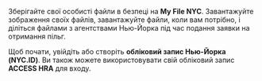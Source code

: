 Зберігайте свої особисті файли в безпеці на **My File NYC**. Завантажуйте зображення своїх файлів, завантажуйте файли, коли вам потрібно, і діліться файлами з агентствами Нью-Йорка під час подання заявки на отримання пільг.

Щоб почати, увійдіть або створіть **обліковий запис Нью-Йорка (NYC.ID)**. Ви також можете використовувати свій обліковий запис **ACCESS HRA** для входу.

